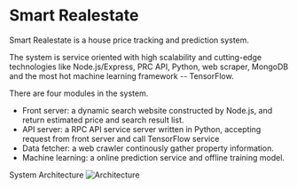 # Smart Realestate

Smart Realestate is a house price tracking and prediction system.

The system is service oriented with high scalability and cutting-edge technologies like Node.js/Express, PRC API, Python, web scraper, MongoDB and the most hot machine learning framework -- TensorFlow. 

There are four modules in the system.

- Front server: a dynamic search website constructed by Node.js, and return estimated price and search result list.
- API server: a RPC API service server written in Python, accepting request from front server and call TensorFlow service
- Data fetcher: a web crawler continously gather property information.
- Machine learning: a online prediction service and offline training model.

System Architecture
![Architecture](https://github.com/stevensshi/smart-realestate/Architecture.png)
